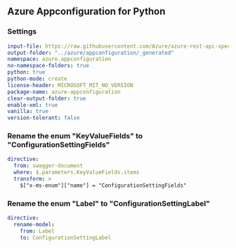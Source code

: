 ## Azure Appconfiguration for Python

### Settings
``` yaml
input-file: https://raw.githubusercontent.com/Azure/azure-rest-api-specs/c1af3ab8e803da2f40fc90217a6d023bc13b677f/specification/appconfiguration/data-plane/Microsoft.AppConfiguration/stable/2023-11-01/appconfiguration.json
output-folder: "../azure/appconfiguration/_generated"
namespace: azure.appconfiguration
no-namespace-folders: true
python: true
python-mode: create
license-header: MICROSOFT_MIT_NO_VERSION
package-name: azure-appconfiguration
clear-output-folder: true
enable-xml: true
vanilla: true
version-tolerant: false
```

### Rename the enum "KeyValueFields" to "ConfigurationSettingFields"
```yaml
directive:
  from: swagger-document
  where: $.parameters.KeyValueFields.items
  transform: >
    $["x-ms-enum"]["name"] = "ConfigurationSettingFields"
```

### Rename the enum "Label" to "ConfigurationSettingLabel"
```yaml
directive:
  rename-model:
    from: Label
    to: ConfigurationSettingLabel
```
